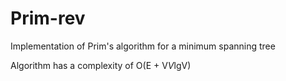 # Prim-rev
Implementation of Prim's algorithm for a minimum spanning tree

Algorithm has a complexity of O(E + V*V*lgV)
